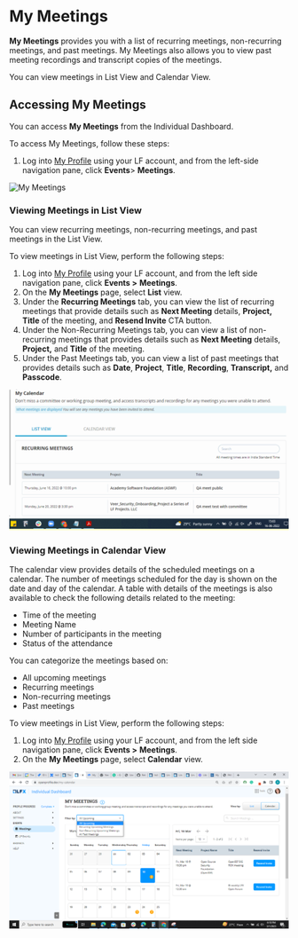 # My Meetings

**My Meetings** provides you with a list of recurring meetings, non-recurring meetings, and past meetings. My Meetings also allows you to view past meeting recordings and transcript copies of the meetings.&#x20;

You can view meetings in List View and Calendar View.&#x20;

## Accessing My Meetings&#x20;

You can access **My Meetings** from the Individual Dashboard.&#x20;

To access My Meetings, follow these steps:

1. Log into [My Profile](https://openprofile.dev) using your LF account, and from the left-side navigation pane, click **Events**> **Meetings**.

![My Meetings](<../../.gitbook/assets/my\_meetings (1).png>)

### Viewing Meetings in List View

You can view recurring meetings, non-recurring meetings, and past meetings in the List View.&#x20;

To view meetings in List View, perform the following steps:

1. Log into [My Profile](https://openprofile.dev) using your LF account, and from the left side navigation pane, click **Events >** **Meetings**.&#x20;
2. On the **My Meetings** page, select **List** view.
3. Under the **Recurring Meetings** tab, you can view the list of recurring meetings that provide details such as **Next Meeting** details, **Project, Title** of the meeting, and **Resend Invite** CTA button.&#x20;
4. Under the Non-Recurring Meetings tab, you can view a list of non-recurring meetings that provides details such as **Next Meeting** details, **Project,** and **Title** of the meeting.&#x20;
5. Under the Past Meetings tab, you can view a list of past meetings that provides details such as **Date**, **Project**, **Title**, **Recording**, **Transcript,** and **Passcode**.&#x20;

![List View](../../.gitbook/assets/List.gif)

### Viewing Meetings in Calendar View

The calendar view provides details of the scheduled meetings on a calendar. The number of meetings scheduled for the day is shown on the date and day of the calendar. A table with details of the meetings is also available to check the following details related to the meeting:

* Time of the meeting
* Meeting Name
* Number of participants in the meeting
* Status of the attendance

You can categorize the meetings based on:

* All upcoming meetings
* Recurring meetings
* Non-recurring meetings
* Past meetings

To view meetings in List View, perform the following steps:

1. Log into [My Profile](https://openprofile.dev) using your LF account, and from the left side navigation pane, click **Events >** **Meetings**.&#x20;
2. On the **My Meetings** page, select **Calendar** view.

![Calendar View](<../../.gitbook/assets/Calender View.png>)
